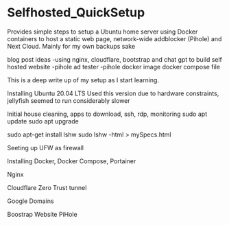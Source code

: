 # Selfhosted_QuickSetup
Provides simple steps to setup a Ubuntu home server using Docker containers to host a static web page, network-wide addblocker (Pihole) and Next Cloud. Mainly for my own backups sake 


blog post ideas
-using nginx, cloudflare, bootstrap and chat gpt to build self hosted website
-pihole ad tester
-pihole docker image docker compose file

This is a deep write up of my setup as I start learning.

Installing Ubuntu 20.04 LTS
Used this version due to hardware constraints, jellyfish seemed to run considerably slower 


Initial house cleaning, apps to download, ssh, rdp, monitoring
sudo apt update
sudo apt upgrade

sudo apt-get install lshw
sudo lshw -html > mySpecs.html

Seeting up UFW as firewall


Installing Docker, Docker Compose, Portainer

Nginx




Cloudflare Zero Trust tunnel

Google Domains

Boostrap Website
PiHole

